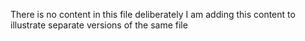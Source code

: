 There is no content in this file deliberately
I am adding this content to illustrate separate versions of the same file
